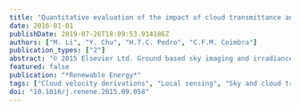 ```yaml
---
title: "Quantitative evaluation of the impact of cloud transmittance and cloud velocity on the accuracy of short-term DNI forecasts"
date: 2016-01-01
publishDate: 2019-07-26T18:09:53.914186Z
authors: ["M. Li", "Y. Chu", "H.T.C. Pedro", "C.F.M. Coimbra"]
publication_types: ["2"]
abstract: "© 2015 Elsevier Ltd. Ground based sky imaging and irradiance sensors are used to quantitatively evaluate the impact of cloud transmittance and cloud velocity on the accuracy of short-term direct normal irradiance (DNI) forecasts. Eight representative partly-cloudy days are used as an evaluation dataset. Results show that incorporating real-time sky and cloud transmittances as inputs reduces the root mean square error (RMSE) of forecasts of both the Deterministic model (Det) (16.3%̃ 17.8% reduction) and the multi-layer perceptron network model (MLP) (0.8% ̃ 6.2% reduction). Four computer vision methods: the particle image velocimetry method, the optical flow method, the x-correlation method and the scale-invariant feature transform method have accuracies of 83.9%, 83.5%, 79.2% and 60.9% in deriving cloud velocity, with respect to manual detection. Analysis also shows that the cloud velocity has significant impact on the accuracy of DNI forecasts: underestimating the cloud velocity magnitude by 50% results in 30.2% (Det) and 24.2% (MLP) increase of forecast RMSE; a 50% overestimate results in 7.0% (Det) and 8.4% (MLP) increase of RMSE; a ±30° deviation of cloud velocity direction increases the forecast RMSE by 6.2% (Det) and 6.6% (MLP)."
featured: false
publication: "*Renewable Energy*"
tags: ["Cloud velocity derivations", "Local sensing", "Sky and cloud transmittances", "Solar forecasts"]
doi: "10.1016/j.renene.2015.09.058"
---
```


